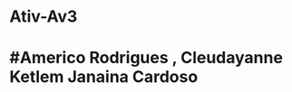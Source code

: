 # Ativ-Av3
#Americo Rodrigues , Cleudayanne Ketlem Janaina Cardoso
=======================================
